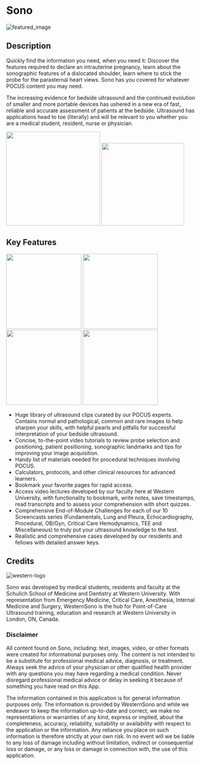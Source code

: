 # Sono

![featured_image](https://user-images.githubusercontent.com/6689251/114212713-239e7800-9930-11eb-9e65-4a2a58946059.png)


## Description

Quickly find the information you need, when you need it: Discover the features required to declare an intrauterine pregnancy, learn about the sonographic features of a dislocated shoulder, learn where to stick the probe for the parasternal heart views. Sono has you covered for whatever POCUS content you may need.

The increasing evidence for bedside ultrasound and the continued evolution of smaller and more portable devices has ushered in a new era of fast, reliable and accurate assessment of patients at the bedside. Ultrasound has applications head to toe (literally) and will be relevant to you whether you are a medical student, resident, nurse or physician. 

[<img src="https://user-images.githubusercontent.com/6689251/114213727-5d23b300-9931-11eb-9231-483f26bb6697.png" width="250">](https://play.google.com/store/apps/details?id=ca.westernsono.sono)
[<img src="https://user-images.githubusercontent.com/6689251/114214802-cc4dd700-9932-11eb-9977-d986d004508e.png" width="220">](https://apps.apple.com/us/app/sono/id1532686897)

## Key Features
<img src="https://user-images.githubusercontent.com/6689251/114215524-affe6a00-9933-11eb-92a8-70368b85192f.png" width="200"> <img src="https://user-images.githubusercontent.com/6689251/114215687-e2a86280-9933-11eb-8196-fd7966b41a6f.png" width="200">
<img src="https://user-images.githubusercontent.com/6689251/114215695-e63be980-9933-11eb-9780-59021b4313a5.png" width="200">
<img src="https://user-images.githubusercontent.com/6689251/114215701-e805ad00-9933-11eb-8ebd-7826c938f8a6.png" width="200">

- Huge library of ultrasound clips curated by our POCUS experts. Contains normal and pathological, common and rare images to help sharpen your skills, with helpful pearls and pitfalls for successful interpretation of your bedside ultrasound.
- Concise, to-the-point video tutorials to review probe selection and positioning, patient positioning, sonographic landmarks and tips for improving your image acquisition.
- Handy list of materials needed for procedural techniques involving POCUS.
-	Calculators, protocols, and other clinical resources for advanced learners.
-	Bookmark your favorite pages for rapid access.
-	Access video lectures developed by our faculty here at Western University, with functionality to bookmark, write notes, save timestamps, read transcripts and to assess your comprehension with short quizzes.
-	Comprehensive End-of-Module Challenges for each of our 10 Screencasts series (Fundamentals, Lung and Pleura, Echocardiography, Procedural, OB/Gyn, Critical Care Hemodynamics, TEE and Miscellaneous) to truly put your ultrasound knowledge to the test.
- Realistic and comprehensive cases developed by our residents and fellows with detailed answer keys.

## Credits

![western-logo](https://user-images.githubusercontent.com/6689251/114215998-50ed2500-9934-11eb-930c-15c24fb114dd.png)

Sono was developed by medical students, residents and faculty at the Schulich School of Medicine and Dentistry at Western University. With representation from Emergency Medicine, Critical Care, Anesthesia, Internal Medicine and Surgery, WesternSono is the hub for Point-of-Care Ultrasound training, education and research at Western University in London, ON, Canada.

### Disclaimer

All content found on Sono, including: text, images, video, or other formats were created for informational purposes only. The content is not intended to be a substitute for professional medical advice, diagnosis, or treatment. Always seek the advice of your physician or other qualified health provider with any questions you may have regarding a medical condition. Never disregard professional medical advice or delay in seeking it because of something you have read on this App.

The information contained in this application is for general information purposes only. The information is provided by WesternSono and while we endeavor to keep the information up-to-date and correct, we make no representations or warranties of any kind, express or implied, about the completeness, accuracy, reliability, suitability or availability with respect to the application or the information. Any reliance you place on such information is therefore strictly at your own risk. In no event will we be liable to any loss of damage including without limitation, indirect or consequential loss or damage, or any loss or damage in connection with, the use of this application.
